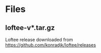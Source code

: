 # Files


## loftee-v*.tar.gz

Loftee release downloaded from https://github.com/konradjk/loftee/releases
